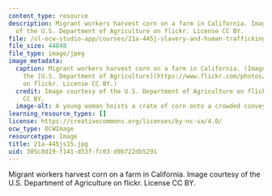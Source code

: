 ```yaml
---
content_type: resource
description: Migrant workers harvest corn on a farm in California. Image courtesy
  of the U.S. Department of Agriculture on flickr. License CC BY.
file: /ol-ocw-studio-app/courses/21a-445j-slavery-and-human-trafficking-in-the-21st-century-spring-2015/305c8d19f141d53ffc03d9b722db5291_21a-445js15.jpg
file_size: 44848
file_type: image/jpeg
image_metadata:
  caption: Migrant workers harvest corn on a farm in California. (Image courtesy of
    the [U.S. Department of Agriculture](https://www.flickr.com/photos/usdagov/9622528306/in/photolist-fEiYqs-bD3QnG-bD3P6C-fE2m1c-bD3Pyh-bD3PH9-fEiW31-2vHvPF-fEiVR7-fE2kjn-fEiVUC-fE2mUe-iYrqbE-9nVQS4-9nVQQp-rknh4t-fEiXTL-fJqMk4-fJqM9g-h8dcmN-gV6jMh-bzBDV7-4GWPNz-fJqMhT-iH1Se8-gWAaz3-gV6eLy-4wUGJm-fE2oji-fJqMcP-9K1Amj-h939HM-46uZse-iYnuh2-gWmNZw-h8dJZ9-9qjDjG-7V1PRy-5mVd3r-9rk31o-7XM1G2-gV6REB-gWA9vu-gWqpUY-gWxkN6-gV6EUw-gWzUJv-gV6wmP-gWyUqE-gV6KTt)
    on flickr. License CC BY.)
  credit: Image courtesy of the U.S. Department of Agriculture on flickr. License
    CC BY.
  image-alt: A young woman hoists a crate of corn onto a crowded conveyor belt.
learning_resource_types: []
license: https://creativecommons.org/licenses/by-nc-sa/4.0/
ocw_type: OCWImage
resourcetype: Image
title: 21a-445js15.jpg
uid: 305c8d19-f141-d53f-fc03-d9b722db5291
---
```

Migrant workers harvest corn on a farm in California. Image courtesy of the U.S. Department of Agriculture on flickr. License CC BY.